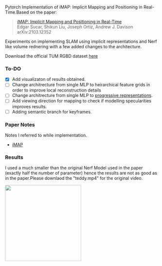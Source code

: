 Pytorch Implementation of iMAP: Implicit Mapping and Positioning in Real-Time.Based on the paper:

  > [iMAP: Implicit Mapping and Positioning in Real-Time](https://arxiv.org/abs/2103.12352)\
  > Edgar Sucar, Shikun Liu, Joseph Ortiz, Andrew J. Davison\
  > arXiv:2103.12352


  Experiments on implementing SLAM using implicit representations and Nerf like volume rednering with a few added changes to the architecture.

  Download the official TUM RGBD dataset [here](https://vision.in.tum.de/data/datasets/rgbd-dataset/download#freiburg1_teddy)

  ### To-DO
- [x] Add visualizaton of results obtained.
- [ ] Change architrecture from single MLP to heirarchical feature grids in order to improve local reconstruction details
- [ ] Change architrecture from single MLP to [progressive representations](https://arxiv.org/pdf/2202.04713.pdf). 
- [ ] Add viewing direction for mapping to check if modelling specularities improves results.
- [ ] Adding semantic branch for keyframes.

### Paper Notes 
Notes I referred to while implementation.

- [iMAP](https://dramatic-durian-120.notion.site/iLabel-iMAP-50087dace65d45269fa54e4515bd3ebe)

### Results
I used a much smaller than the original Nerf Model used in the paper (exactly half the number of parameter) hence the results are not as good as in the paper.Please downlaod the "teddy.mp4" for the original video.


<img src="https://user-images.githubusercontent.com/25768975/152690630-c315e0e9-247b-4136-bd30-af655d3e8c29.gif" width="250" height="250"/>
<!---
![Frieburg Teddy](https://user-images.githubusercontent.com/25768975/152690630-c315e0e9-247b-4136-bd30-af655d3e8c29.gif,width="250" height="250")
--->
